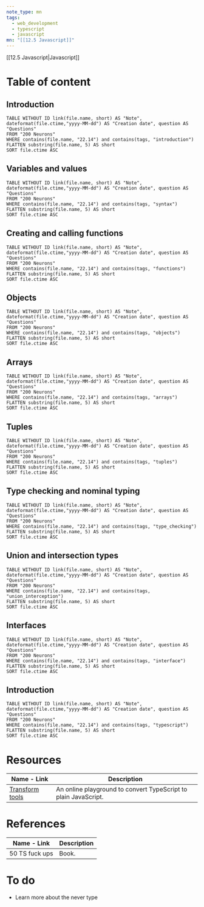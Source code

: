 ```yaml
---
note_type: mn
tags:
  - web_development
  - typescript
  - javascript
mn: "[[12.5 Javascript]]"
---
```

[[12.5 Javascript|Javascript]]


# Table of content

## Introduction
```dataview 
TABLE WITHOUT ID link(file.name, short) AS "Note",   dateformat(file.ctime,"yyyy-MM-dd") AS "Creation date", question AS "Questions"
FROM "200 Neurons"
WHERE contains(file.name, "22.14") and contains(tags, "introduction")
FLATTEN substring(file.name, 5) AS short
SORT file.ctime ASC
```

## Variables and values
```dataview 
TABLE WITHOUT ID link(file.name, short) AS "Note",   dateformat(file.ctime,"yyyy-MM-dd") AS "Creation date", question AS "Questions"
FROM "200 Neurons"
WHERE contains(file.name, "22.14") and contains(tags, "syntax")
FLATTEN substring(file.name, 5) AS short
SORT file.ctime ASC
```
## Creating and calling functions
```dataview 
TABLE WITHOUT ID link(file.name, short) AS "Note",   dateformat(file.ctime,"yyyy-MM-dd") AS "Creation date", question AS "Questions"
FROM "200 Neurons"
WHERE contains(file.name, "22.14") and contains(tags, "functions")
FLATTEN substring(file.name, 5) AS short
SORT file.ctime ASC
```
## Objects
```dataview 
TABLE WITHOUT ID link(file.name, short) AS "Note",   dateformat(file.ctime,"yyyy-MM-dd") AS "Creation date", question AS "Questions"
FROM "200 Neurons"
WHERE contains(file.name, "22.14") and contains(tags, "objects")
FLATTEN substring(file.name, 5) AS short
SORT file.ctime ASC
```
## Arrays
```dataview 
TABLE WITHOUT ID link(file.name, short) AS "Note",   dateformat(file.ctime,"yyyy-MM-dd") AS "Creation date", question AS "Questions"
FROM "200 Neurons"
WHERE contains(file.name, "22.14") and contains(tags, "arrays")
FLATTEN substring(file.name, 5) AS short
SORT file.ctime ASC
```
## Tuples
```dataview 
TABLE WITHOUT ID link(file.name, short) AS "Note",   dateformat(file.ctime,"yyyy-MM-dd") AS "Creation date", question AS "Questions"
FROM "200 Neurons"
WHERE contains(file.name, "22.14") and contains(tags, "tuples")
FLATTEN substring(file.name, 5) AS short
SORT file.ctime ASC
```
## Type checking and nominal typing
```dataview 
TABLE WITHOUT ID link(file.name, short) AS "Note",   dateformat(file.ctime,"yyyy-MM-dd") AS "Creation date", question AS "Questions"
FROM "200 Neurons"
WHERE contains(file.name, "22.14") and contains(tags, "type_checking")
FLATTEN substring(file.name, 5) AS short
SORT file.ctime ASC
```

## Union and intersection types
```dataview 
TABLE WITHOUT ID link(file.name, short) AS "Note",   dateformat(file.ctime,"yyyy-MM-dd") AS "Creation date", question AS "Questions"
FROM "200 Neurons"
WHERE contains(file.name, "22.14") and contains(tags, "union_interception")
FLATTEN substring(file.name, 5) AS short
SORT file.ctime ASC
```
## Interfaces
```dataview 
TABLE WITHOUT ID link(file.name, short) AS "Note",   dateformat(file.ctime,"yyyy-MM-dd") AS "Creation date", question AS "Questions"
FROM "200 Neurons"
WHERE contains(file.name, "22.14") and contains(tags, "interface")
FLATTEN substring(file.name, 5) AS short
SORT file.ctime ASC
```
## Introduction
```dataview 
TABLE WITHOUT ID link(file.name, short) AS "Note",   dateformat(file.ctime,"yyyy-MM-dd") AS "Creation date", question AS "Questions"
FROM "200 Neurons"
WHERE contains(file.name, "22.14") and contains(tags, "typescript")
FLATTEN substring(file.name, 5) AS short
SORT file.ctime ASC
```

# Resources
| Name - Link                                                         | Description                                                     |
| ------------------------------------------------------------------- | --------------------------------------------------------------- |
| [Transform tools](https://transform.tools/typescript-to-javascript) | An online playground to convert TypeScript to plain JavaScript. |
# References
| Name - Link    | Description |
| -------------- | ----------- |
| 50 TS fuck ups | Book.       |

# To do
- Learn more about the never type